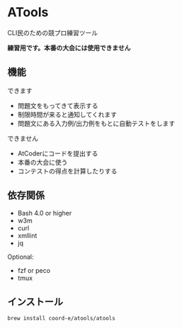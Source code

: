 # ATools

CLI民のための競プロ練習ツール

**練習用です。本番の大会には使用できません**

## 機能

できます
- 問題文をもってきて表示する
- 制限時間が来ると通知してくれます
- 問題文にある入力例/出力例をもとに自動テストをします

できません
- AtCoderにコードを提出する
- 本番の大会に使う
- コンテストの得点を計算したりする

## 依存関係

- Bash 4.0 or higher
- w3m
- curl
- xmllint
- jq

Optional:
- fzf or peco
- tmux

## インストール

```shell
brew install coord-e/atools/atools
```

